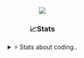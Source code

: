 <div align="center">
  
<p align="center">
  <img src="https://lanyard.cnrad.dev/api/1018290650602553364" />
</p>

### 📈Stats
<details>
    <summary> ⚡ Stats about coding.. </> </summary>
    <br/>

<!--START_SECTION:waka-->
![Code Time](http://img.shields.io/badge/Code%20Time-105%20hrs%2052%20mins-blue)

![Profile Views](http://img.shields.io/badge/Profile%20Views-11-blue)

**🐱 My GitHub Data** 

> 📦 1.1 MB Used in GitHub's Storage 
 > 
> 💼 Opted to Hire
 > 
> 📜 5 Public Repositories 
 > 
> 🔑 19 Private Repositories 
 > 
**I'm an Early 🐤** 

```text
🌞 Morning                26 commits          ██░░░░░░░░░░░░░░░░░░░░░░░   06.77 % 
🌆 Daytime                181 commits         ████████████░░░░░░░░░░░░░   47.14 % 
🌃 Evening                135 commits         █████████░░░░░░░░░░░░░░░░   35.16 % 
🌙 Night                  42 commits          ███░░░░░░░░░░░░░░░░░░░░░░   10.94 % 
```
📅 **I'm Most Productive on Sunday** 

```text
Monday                   23 commits          █░░░░░░░░░░░░░░░░░░░░░░░░   05.99 % 
Tuesday                  50 commits          ███░░░░░░░░░░░░░░░░░░░░░░   13.02 % 
Wednesday                49 commits          ███░░░░░░░░░░░░░░░░░░░░░░   12.76 % 
Thursday                 57 commits          ████░░░░░░░░░░░░░░░░░░░░░   14.84 % 
Friday                   50 commits          ███░░░░░░░░░░░░░░░░░░░░░░   13.02 % 
Saturday                 66 commits          ████░░░░░░░░░░░░░░░░░░░░░   17.19 % 
Sunday                   89 commits          ██████░░░░░░░░░░░░░░░░░░░   23.18 % 
```


📊 **This Week I Spent My Time On** 

```text
🕑︎ Time Zone: Europe/Berlin

💬 Programming Languages: 
Lua                      3 mins              ████████████████████████░   97.93 % 
INI                      0 secs              █░░░░░░░░░░░░░░░░░░░░░░░░   02.07 % 

🔥 Editors: 
VS Code                  3 mins              █████████████████████████   100.00 % 

🐱‍💻 Projects: 
[framework]              3 mins              ████████████████████████░   97.93 % 
Unknown Project          0 secs              █░░░░░░░░░░░░░░░░░░░░░░░░   02.07 % 

💻 Operating System: 
Windows                  3 mins              █████████████████████████   100.00 % 
```

**I Mostly Code in JavaScript** 

```text
JavaScript               7 repos             ████████░░░░░░░░░░░░░░░░░   31.82 % 
Lua                      5 repos             ██████░░░░░░░░░░░░░░░░░░░   22.73 % 
Shell                    3 repos             ███░░░░░░░░░░░░░░░░░░░░░░   13.64 % 
Python                   3 repos             ███░░░░░░░░░░░░░░░░░░░░░░   13.64 % 
HTML                     1 repo              █░░░░░░░░░░░░░░░░░░░░░░░░   04.55 % 
```




 Last Updated on 12/11/2024 04:22:04 UTC
<!--END_SECTION:waka-->
</details>
